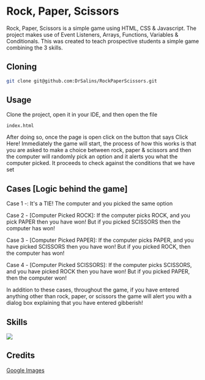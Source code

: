 # Rock, Paper, Scissors

Rock, Paper, Scissors is a simple game using HTML, CSS & Javascript. The project makes use of Event Listeners, Arrays, Functions, Variables & Conditionals. This was created to teach prospective students a simple game combining the 3 skills.

## Cloning

```bash
git clone git@github.com:DrSalins/RockPaperScissors.git
```

## Usage

Clone the project, open it in your IDE, and then open the file 
```
index.html
```
After doing so, once the page is open click on the button that says Click Here! Immediately the game will start, the process of how this works is that you are asked to make a choice between rock, paper & scissors and then the computer will randomly pick an option and it alerts you what the computer picked. It proceeds to check against the conditions that we have set

## Cases [Logic behind the game]

Case 1 -: It's a TIE! The computer and you picked the same option

Case 2 - [Computer Picked ROCK]: If the computer picks ROCK, and you pick PAPER then you have won! But if you picked SCISSORS then the computer has won!

Case 3 - [Computer Picked PAPER]: If the computer picks PAPER, and you have picked SCISSORS then you have won! But if you picked ROCK, then the computer has won!

Case 4 - [Computer Picked SCISSORS]: If the computer picks SCISSORS, and you have picked ROCK then you have won! But if you picked PAPER, then the computer won!

In addition to these cases, throughout the game, if you have entered anything other than rock, paper, or scissors the game will alert you with a dialog box explaining that you have entered gibberish!

## Skills

<p align="left">
  <a href="https://skillicons.dev">
    <img src="https://skillicons.dev/icons?i=html,css,js" />
  </a>
</p>

## Credits

[Google Images](https://images.google.com)
